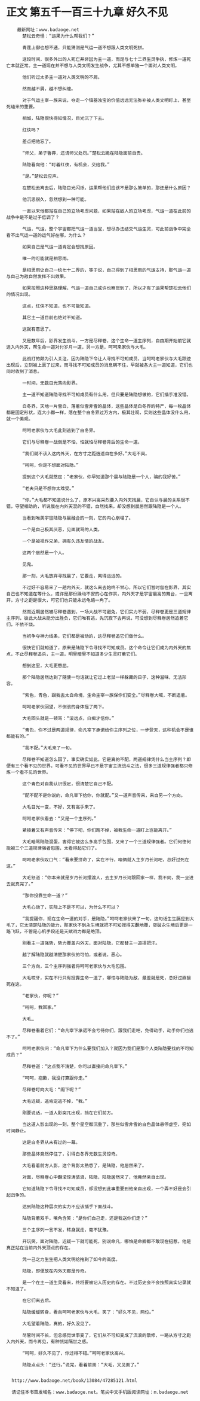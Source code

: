 # 正文 第五千一百三十九章 好久不见
        最新网址：www.badaoge.net
          楚松云奇怪：“运果为什么帮我们？”
      
          青莲上御也想不通，只能猜测是气运一道不想跟人类文明死拼。
      
          这段时间，很多外出的人死亡并非因为主一道，而是与七十二界生灵争执，修炼一道死亡本就正常。主一道现在并不想与人类文明发生战争，尤其不想单独一个面对人类文明。
      
          他们听过太多主一道对人类文明的不屑。
      
          然而越不屑，越不想纠缠。
      
          对于气运主宰一族来说，夺走一个镇器浊宝的价值远远无法弥补被人类文明盯上，甚至死磕来的重要。
      
          相城，陆隐很快得知情况，目光沉了下去。
      
          红侠吗？
      
          差点把他忘了。
      
          “师父，弟子鲁莽，还请师父处罚。”楚松云跪在陆隐面前自责。
      
          陆隐看向他：“盯着红侠，有机会，交给我。”
      
          “是。”楚松云应声。
      
          在楚松云离去后，陆隐目光闪烁，运果帮他们应该不是那么简单的，那还是什么原因？
      
          他沉思很久，忽然想到一种可能。
      
          一直以来他都站在自己的立场考虑问题，如果站在敌人的立场考虑，气运一道在此前的战争中是不是过于低调了？
      
          气运，气运，整个宇宙都把气运一道当宝，想尽办法结交气运生灵，可此前战争中完全看不出气运一道的运气好在哪，为什么？
      
          如果自己是气运一道肯定会想找原因。
      
          唯一的可能就是相思雨。
      
          是相思雨让自己一统七十二界的，等于说，自己得到了相思雨的气运支持，那气运一道与自己为敌自然发挥不出效果。
      
          如果按照这种思路理解，气运一道自己或许也察觉到了，所以才有了运果帮楚松云他们的情况出现。
      
          这点，红侠不知道，也不可能知道。
      
          其它主一道目前也绝对不知道。
      
          这就有意思了。
      
          又是数年后，影界发生战斗，一方是尽释卷，这个生命一道主序列，自由期开始前它就进入内外天，帮生命一道对付岁月一道，另一方是，呵呵来家伙与大毛。
      
          此战打的颇为引人关注，因为陆隐下令让人寻找不可知成员，当呵呵老家伙与大毛踪迹出现后，立刻被上禀了过来，而寻找不可知成员的消息瞒不住，早就被各大主一道知道，它们也同时收到了消息。
      
          一时间，无数目光落向影界。
      
          主一道不知道陆隐寻找不可知成员有什么用，但只要是陆隐想做的，它们插手准没错。
      
          白冬界，天地一片雪白，落着似雪非雪的晶体，这些晶体是白冬界的特产，每一枚晶体都是固定形状，连大小都一样，落在整个白冬界过万方内，极其壮观，实则这些晶体没什么用，就一个美观。
      
          呵呵老家伙与大毛此刻逃到了白冬界。
      
          它们与尽释卷一战倒是不怕，怕就怕尽释卷背后的生命一道。
      
          “我们就不该入这内外天，在方寸之距逍遥自在多好。”大毛不爽。
      
          “呵呵，你是不想面对陆隐。”
      
          提到这个大毛就憋屈：“老家伙，你早知道那个晨与陆隐是一个人，骗的我好苦。”
      
          “老夫只是不想你太难受。”
      
          “你。”大毛都不知道说什么了，原本兴高采烈要入内外天找晨，它自认与晨的关系很不错，守望相助的，听说晨在内外天混的不错，自然找来，却没想到晨居然跟陆隐是一个人。
      
          当看到唯美宇宙陆隐与晨融合的一刻，它的内心崩塌了。
      
          一个是自己极其厌恶，见面就骂的人类。
      
          一个是被视作兄弟，拥有久违友情的战友。
      
          这两个居然是一个人。
      
          见鬼。
      
          那一刻，大毛放弃寻找晨了，它要走，离得远远的。
      
          不过好不容易来了一趟内外天，就这么离去始终不甘心，所以它们暂时留在影界，其实自己也不知道在等什么，或许是那份躁动不安的心在作祟，内外天才是宇宙最高的舞台，一旦离开，方寸之距是很大，可它们也只能永远龟缩一角了。
      
          然而近期居然被尽释卷遇到，一场大战不可避免，它们实力不弱，尽释卷更是三道规律主序列，彼此大战未能分出胜负，它们唯有逃，先沉寂下去再说，可没想到尽释卷居然追着它们，不依不饶。
      
          当初争夺神力线条，它们都是被动的，这尽释卷追它们做什么。
      
          很快它们就知道了，原来是陆隐下令寻找不可知成员。这个命令让它们成为内外天的焦点，不止尽释卷追杀，主一道，明里暗里不知道多少生灵盯着它们。
      
          想到这里，大毛更憋屈。
      
          那个陆隐居然达到了随便一句话就让它过上老鼠一样躲藏的日子，这种滋味，无法形容。
      
          “紫色，青色，跟我去太白命境，生命主宰一族保你们安全。”尽释卷大喊，不断追着。
      
          呵呵老家伙回望，不倒翁的身体摇了两下。
      
          大毛回头就是一顿骂：“滚远点，白痴才信你。”
      
          “青色，你不过是两道规律，命凡宰下承诺给你主序列之位，一步登天，这种机会不是谁都能有的。”
      
          “我不配。”大毛来了一句。
      
          尽释卷不知道怎么回了，事实确实如此，它是真的不配，两道规律凭什么当主序列？即便有三个看不见的世界，可看不见的世界早已不是宇宙主流战斗之法，很多三道规律强者都只修炼一个看不见的世界。
      
          这个青色对自我认识很足，很清楚它自己不配。
      
          “配不配不是你说的，命凡宰下给你，你就配。”又一道声音传来，来自另一个方向。
      
          大毛目光一变，不好，又有高手来了。
      
          呵呵老家伙看去：“又是一个主序列。”
      
          紧接着又有声音传来：“停下吧，你们跑不掉，被我生命一道盯上岂能离开。”
      
          大毛暗骂陆隐混蛋，害得它被这么多高手包围，又来了一个三道规律强者。它们何德何能被三个三道规律强者包围，太看得起它们了。
      
          呵呵老家伙叹口气：“看来要拼命了，实在不行，咱俩就入主岁月长河吧，总好过死在这。”
      
          大毛怒道：“你本来就是岁月长河摆渡人，去主岁月长河跟回家一样，我不同，我一旦进去就真完了。”
      
          “那你投靠生命一道？”
      
          大毛心动了，实际上不是不可以，为什么不可以？
      
          “我提醒你，现在生命一道的对手，是陆隐。”呵呵老家伙来了一句，这句话生生膈应到大毛了，它太清楚陆隐的能力，那家伙不到永生境就把不可知搅得天翻地覆，突破永生境后更是一路飞跃，不管是心机手段还是天赋战力都是绝顶。
      
          别看主一道强势，势力覆盖内外天，面对陆隐，它都替主一道捏把汗。
      
          越了解陆隐就越清楚那家伙的可怕，或者说，恶心。
      
          三个方向，三个主序列强者将呵呵老家伙与大毛包围。
      
          大毛咬牙，实在不行只有投靠生命一道了，哪怕与陆隐为敌，最差就是死，总好过直接死在这。
      
          “老家伙，你呢？”
      
          “呵呵，我回家。”
      
          大毛…
      
          尽释卷看着它们：“命凡宰下承诺不会亏待你们，跟我们走吧，免得动手，动手你们也逃不了。”
      
          呵呵老家伙问：“命凡宰下为什么要我们加入？就因为我们是那个人类陆隐要找的不可知成员？”
      
          尽释卷道：“这点我不清楚，你可以直接问命凡宰下。”
      
          “呵呵，抱歉，我没打算跟你走。”
      
          尽释卷盯向大毛：“阁下呢？”
      
          大毛迟疑，逃肯定逃不掉，“我。”
      
          刚要说话，一道人影突兀出现，挡在它们前方。
      
          当这道人影出现的一刻，整个星空都沉重了，那些似雪非雪的白色晶体悬停虚空，宛如时间静止。
      
          这是白冬界从未有过的一幕。
      
          那些晶体竟然停住了，引得白冬界无数生灵惊奇。
      
          大毛看着前方人影，这个背影太熟悉了，是陆隐，他居然来了。
      
          对面，尽释卷心中翻滚惊涛骇浪，陆隐，陆隐居然来了，他竟然亲自出现。
      
          它知道陆隐下令寻找不可知成员，却没想到此事重要到他亲自出现，一个弄不好是会引起战争的。
      
          达到陆隐这种层次的实力不应该插手下面战斗。
      
          陆隐背着双手，嘴角含笑：“是你们自己走，还是我送你们走？”
      
          三个主序列一言不发，转身就走，毫不犹豫。
      
          开玩笑，面对陆隐，迟疑一下就可能死，别说命凡，哪怕是命卿都不敢现在招惹。他是真正站在当前内外天顶点的存在。
      
          凭一己之力生生把人类文明给拖到了如今的高度。
      
          陆隐，即便放在内外天都是传奇。
      
          是一个在主一道生灵看来，终将要被记入历史的存在。不过历史会不会按照真实记录就不知道了。
      
          在它们离去后。
      
          陆隐缓缓转身，看向呵呵老家伙与大毛，笑了：“好久不见，两位。”
      
          大毛望着陆隐，真的，好久没见了。
      
          尽管时间不长，但总感觉世事变了，它们从不可知变成了流浪的散修，一路从方寸之距入内外天，而今再见，有种恍如隔世之感。
      
          “呵呵，好久不见了，你过得不错。”呵呵老家伙高兴。
      
          陆隐点点头：“还行。”说完，看着前面：“大毛，又见面了。”
      
      
      http://www.badaoge.net/book/13084/47285121.html
      
      请记住本书首发域名：www.badaoge.net。笔尖中文手机版阅读网址：m.badaoge.net